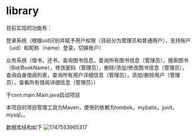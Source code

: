 # library

目前实现的功能有：

登录系统（根据uid识别并赋予用户权限（目前分为管理员和普通用户），支持账户（uid）和昵称（name）登录，切换账户）

业务系统（借书，还书，查询图书信息，查询所有图书信息（管理员），搜索图书（Bid/BookName），修改密码（管理员），删除/添加/修改图书信息（管理员），查询自身借阅列表，查询所有用户详细信息（管理员），添加/删除用户（管理员），查看所有借阅详细信息（管理员））

于com.main.Main.java启动项目

本项目的项目管理工具为Maven，使用的依赖为lombok，mybatis，junit，mysql，。

数据库结构如下
![1747553965317](https://github.com/user-attachments/assets/35889bc1-28ca-458e-9603-ee5a8d084f95)
